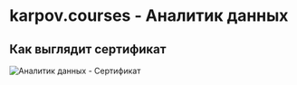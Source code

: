 # karpov.courses - Аналитик данных
## Как выглядит сертификат
![Аналитик данных - Сертификат](https://user-images.githubusercontent.com/93007806/217321261-9abebe39-e438-48c8-a067-715c45f39ece.png)
